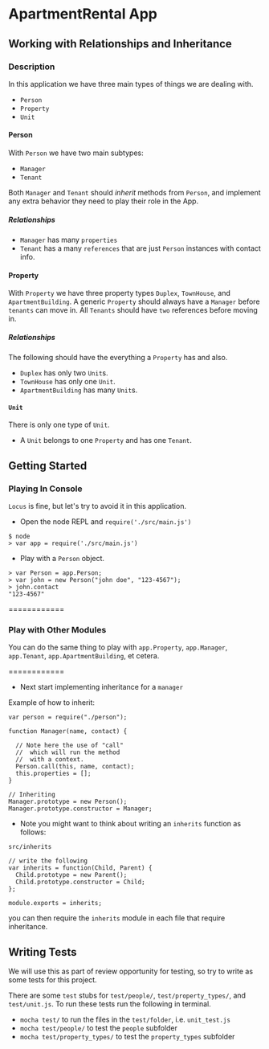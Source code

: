 # ApartmentRental App
## Working with Relationships and Inheritance

### Description

In this application we have three main types of things we are dealing with.

* `Person`
* `Property`
* `Unit`


#### Person

With `Person` we have two main subtypes:

* `Manager`
* `Tenant`

Both `Manager` and `Tenant` should *inherit* methods from `Person`, and implement any extra behavior they need to play their role in the App.

##### Relationships

* `Manager` has many `properties`
* `Tenant` has a many `references` that are just `Person` instances with contact info. 

#### Property

With `Property` we have three property types `Duplex`, `TownHouse`, and `ApartmentBuilding`. A generic `Property` should always have a `Manager` before `tenants` can move in. All `Tenants` should have `two` references before moving in.

##### Relationships

The following should have the everything a `Property` has and also.

* `Duplex` has only two `Unit`s.
* `TownHouse` has only one `Unit`.
* `ApartmentBuilding` has many `Unit`s.


#### `Unit`

There is only one type of `Unit`.

* A `Unit` belongs to one `Property` and has one `Tenant`.


## Getting Started

### Playing In Console

`Locus` is fine, but let's try to avoid it in this application.

* Open the node REPL and `require('./src/main.js')`

```
$ node
> var app = require('./src/main.js')
```

* Play with a `Person` object.

```
> var Person = app.Person;
> var john = new Person("john doe", "123-4567");
> john.contact
"123-4567"
```
============

###  Play with Other Modules

You can do the same thing to play with `app.Property`, `app.Manager`, `app.Tenant`, `app.ApartmentBuilding`, et cetera.


============

* Next start implementing inheritance for a `manager`

Example of how to inherit:

```
var person = require("./person");

function Manager(name, contact) {

  // Note here the use of "call"
  //  which will run the method 
  //  with a context.
  Person.call(this, name, contact);
  this.properties = [];
}

// Inheriting
Manager.prototype = new Person();
Manager.prototype.constructor = Manager;

```

* Note you might want to think about writing an `inherits` function as follows:

`src/inherits`

```
// write the following
var inherits = function(Child, Parent) {
  Child.prototype = new Parent();
  Child.prototype.constructor = Child;
};

module.exports = inherits;
```

you can then require the `inherits` module in each file that require inheritance.



## Writing Tests

We will use this as part of review opportunity for testing, so try to write as some tests for this project.

There are some `test` stubs for `test/people/`,  `test/property_types/`, and `test/unit.js`. To run these tests run the following in terminal.

* `mocha test/` to run the files in the `test/folder`, i.e. `unit_test.js` 
* `mocha test/people/` to test the `people` subfolder
* `mocha test/property_types/` to test the `property_types` subfolder


